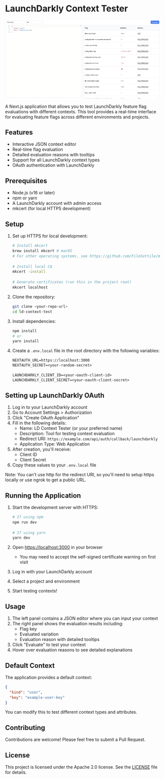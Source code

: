 # LaunchDarkly Context Tester

![LD Context Tester](./screenshot.png)

A Next.js application that allows you to test LaunchDarkly feature flag evaluations with different contexts. This tool provides a real-time interface for evaluating feature flags across different environments and projects.

## Features

- Interactive JSON context editor
- Real-time flag evaluation
- Detailed evaluation reasons with tooltips
- Support for all LaunchDarkly context types
- OAuth authentication with LaunchDarkly

## Prerequisites

- Node.js (v16 or later)
- npm or yarn
- A LaunchDarkly account with admin access
- mkcert (for local HTTPS development)

## Setup

1. Set up HTTPS for local development:
   ```bash
   # Install mkcert
   brew install mkcert # macOS
   # For other operating systems, see https://github.com/FiloSottile/mkcert#installation
   
   # Install local CA
   mkcert -install
   
   # Generate certificates (run this in the project root)
   mkcert localhost
   ```

2. Clone the repository:
   ```bash
   git clone <your-repo-url>
   cd ld-context-test
   ```

3. Install dependencies:
   ```bash
   npm install
   # or
   yarn install
   ```

4. Create a `.env.local` file in the root directory with the following variables:
   ```
   NEXTAUTH_URL=https://localhost:3000
   NEXTAUTH_SECRET=<your-random-secret>
   
   LAUNCHDARKLY_CLIENT_ID=<your-oauth-client-id>
   LAUNCHDARKLY_CLIENT_SECRET=<your-oauth-client-secret>
   ```

## Setting up LaunchDarkly OAuth

1. Log in to your LaunchDarkly account
2. Go to Account Settings > Authorization
3. Click "Create OAuth Application"
4. Fill in the following details:
   - Name: LD Context Tester (or your preferred name)
   - Description: Tool for testing context evaluation
   - Redirect URI: `https://example.com/api/auth/callback/launchdarkly`
   - Application Type: Web Application
5. After creation, you'll receive:
   - Client ID
   - Client Secret
6. Copy these values to your `.env.local` file

Note: You can't use http for the redirect URI, so you'll need to setup https locally or use ngrok to get a public URL.

## Running the Application

1. Start the development server with HTTPS:
   ```bash
   # If using npm
   npm run dev 

   # If using yarn
   yarn dev 
   ```

2. Open [https://localhost:3000](https://localhost:3000) in your browser
   - You may need to accept the self-signed certificate warning on first visit
3. Log in with your LaunchDarkly account
4. Select a project and environment
5. Start testing contexts!

## Usage

1. The left panel contains a JSON editor where you can input your context
2. The right panel shows the evaluation results including:
   - Flag key
   - Evaluated variation
   - Evaluation reason with detailed tooltips
3. Click "Evaluate" to test your context
4. Hover over evaluation reasons to see detailed explanations

## Default Context

The application provides a default context:
```json
{
  "kind": "user",
  "key": "example-user-key"
}
```

You can modify this to test different context types and attributes.

## Contributing

Contributions are welcome! Please feel free to submit a Pull Request.

## License

This project is licensed under the Apache 2.0 license. See the [LICENSE](LICENSE) file for details.
